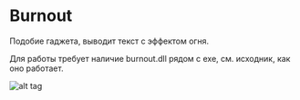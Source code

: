 # Burnout
Подобие гаджета, выводит текст с эффектом огня.

Для работы требует наличие burnout.dll рядом с exe, см. исходник, как оно работает.

![alt tag](https://bytebucket.org/bashkirtsevich/burnout/raw/585464a65968732942f729a8e9ee2aff23413551/screen.png)